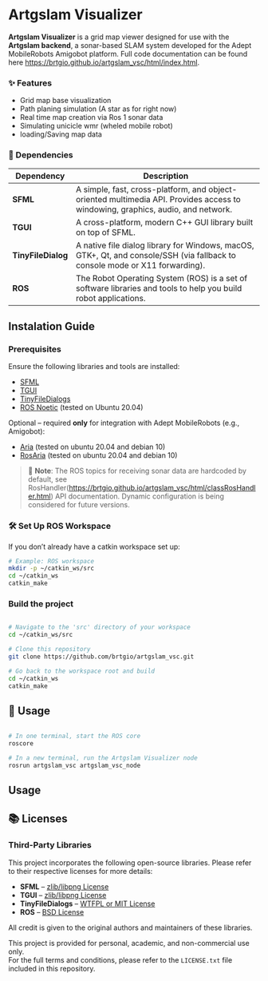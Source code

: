 # Artgslam Visualizer

**Artgslam Visualizer** is a grid map viewer designed for use with the **Artgslam backend**, a sonar-based SLAM system developed for the Adept MobileRobots Amigobot platform. Full code documentation can be found here https://brtgio.github.io/artgslam_vsc/html/index.html.

### ✨ Features

- Grid map base visualization
- Path planing simulation (A star as for right now)
- Real time map creation via Ros 1 sonar data
- Simulating unicicle wmr (wheled mobile robot)
- loading/Saving map data   

### 🔧 Dependencies

| Dependency          | Description                                                                                                                                                   |
|---------------------|---------------------------------------------------------------------------------------------------------------------------------------------------------------|
| **SFML**            | A simple, fast, cross-platform, and object-oriented multimedia API. Provides access to windowing, graphics, audio, and network.                               |
| **TGUI**            | A cross-platform, modern C++ GUI library built on top of SFML.                                                                                                 |
| **TinyFileDialog**  | A native file dialog library for Windows, macOS, GTK+, Qt, and console/SSH (via fallback to console mode or X11 forwarding).                                  |
| **ROS**             | The Robot Operating System (ROS) is a set of software libraries and tools to help you build robot applications.                                               |


## Instalation Guide 

### Prerequisites

Ensure the following libraries and tools are installed:
- [SFML](https://www.sfml-dev.org/tutorials/2.5/)
- [TGUI](https://tgui.eu/tutorials/0.9/)
- [TinyFileDialogs](https://sourceforge.net/projects/tinyfiledialogs/)
- [ROS Noetic](http://wiki.ros.org/noetic/Installation) (tested on Ubuntu 20.04)

Optional – required **only** for integration with Adept MobileRobots (e.g., Amigobot):
- [Aria](https://github.com/cinvesrob/Aria) (tested on ubuntu 20.04 and debian 10)
- [RosAria](https://github.com/amor-ros-pkg/rosaria) (tested on ubuntu 20.04 and debian 10)

> 🧠 **Note**: The ROS topics for receiving sonar data are hardcoded by default, see RosHandler(https://brtgio.github.io/artgslam_vsc/html/classRosHandler.html) API documentation. Dynamic configuration is being considered for future versions.


### 🛠️ Set Up ROS Workspace

If you don’t already have a catkin workspace set up:

```bash
# Example: ROS workspace
mkdir -p ~/catkin_ws/src
cd ~/catkin_ws
catkin_make

```

### Build the project

```bash

# Navigate to the 'src' directory of your workspace
cd ~/catkin_ws/src

# Clone this repository
git clone https://github.com/brtgio/artgslam_vsc.git

# Go back to the workspace root and build
cd ~/catkin_ws
catkin_make
```
## 🧪 **Usage**


```bash

# In one terminal, start the ROS core
roscore
```
```bash
# In a new terminal, run the Artgslam Visualizer node
rosrun artgslam_vsc artgslam_vsc_node
```
## Usage 

## 📚 Licenses

### Third-Party Libraries

This project incorporates the following open-source libraries. Please refer to their respective licenses for more details:

- **SFML** – [zlib/libpng License](https://www.sfml-dev.org/license.php)
- **TGUI** – [zlib/libpng License](https://tgui.eu/license/)
- **TinyFileDialogs** – [WTFPL or MIT License](https://sourceforge.net/projects/tinyfiledialogs/)
- **ROS** – [BSD License](https://www.ros.org/reps/rep-0003.html)

All credit is given to the original authors and maintainers of these libraries.

This project is provided for personal, academic, and non-commercial use only.  
For the full terms and conditions, please refer to the `LICENSE.txt` file included in this repository.
